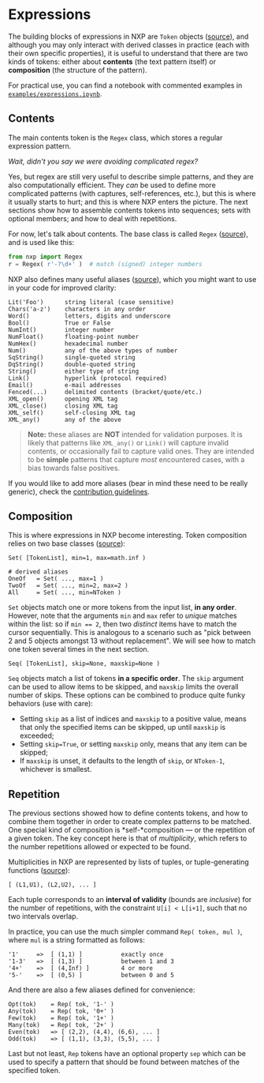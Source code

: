
# Expressions

The building blocks of expressions in NXP are `Token` objects ([source](https://github.com/jhadida/nxp/blob/master/src/nxp/expr/base.py)), and although you may only interact with derived classes in practice (each with their own specific properties), it is useful to understand that there are two kinds of tokens: either about **contents** (the text pattern itself) or **composition** (the structure of the pattern).

For practical use, you can find a notebook with commented examples in [`examples/expressions.ipynb`](https://github.com/jhadida/nxp/blob/master/examples/expressions.ipynb).

## Contents

The main contents token is the `Regex` class, which stores a regular expression pattern. 

_Wait, didn't you say we were avoiding complicated regex?_

Yes, but regex are still very useful to describe simple patterns, and they are also computationally efficient. 
They _can_ be used to define more complicated patterns (with captures, self-references, etc.), but this is where it usually starts to hurt; and this is where NXP enters the picture. 
The next sections show how to assemble contents tokens into sequences; sets with optional members; and how to deal with repetitions. 

For now, let's talk about contents. 
The base class is called `Regex` ([source](https://github.com/jhadida/nxp/blob/master/src/nxp/expr/content.py)), and is used like this:
```py
from nxp import Regex
r = Regex( r'-?\d+' )  # match (signed) integer numbers
```

NXP also defines many useful aliases ([source](https://github.com/jhadida/nxp/blob/master/src/nxp/expr/alias.py)), which you might want to use in your code for improved clarity:
```
Lit('Foo')      string literal (case sensitive)
Chars('a-z')    characters in any order
Word()          letters, digits and underscore
Bool()          True or False
NumInt()        integer number
NumFloat()      floating-point number
NumHex()        hexadecimal number
Num()           any of the above types of number
SqString()      single-quoted string
DqString()      double-quoted string
String()        either type of string
Link()          hyperlink (protocol required)
Email()         e-mail addresses
Fenced(...)     delimited contents (bracket/quote/etc.)
XML_open()      opening XML tag
XML_close()     closing XML tag
XML_self()      self-closing XML tag
XML_any()       any of the above
```

> **Note:** these aliases are **NOT** intended for validation purposes.
> It is likely that patterns like `XML_any()` or `Link()` will capture invalid contents, or occasionally fail to capture valid ones. They are intended to be **simple** patterns that capture _most_ encountered cases, with a bias towards false positives.

If you would like to add more aliases (bear in mind these need to be really generic), check the [contribution guidelines](dev/contrib).

## Composition

<!-- If you don't like it, just know that you can keep using regular expressions for parsing. -->

This is where expressions in NXP become interesting. Token composition relies on two base classes ([source](https://github.com/jhadida/nxp/blob/master/src/nxp/expr/compose.py)): 

```
Set( [TokenList], min=1, max=math.inf )

# derived aliases
OneOf   = Set( ..., max=1 )
TwoOf   = Set( ..., min=2, max=2 )
All     = Set( ..., min=NToken )
```

`Set` objects match one or more tokens from the input list, **in any order**. 
However, note that the arguments `min` and `max` refer to _unique_ matches within the list: so if `min == 2`, then two _distinct_ items have to match the cursor sequentially. This is analogous to a scenario such as "pick between 2 and 5 objects amongst 13 without replacement".
We will see how to match one token several times in the next section.

```
Seq( [TokenList], skip=None, maxskip=None )
```

`Seq` objects match a list of tokens **in a specific order**.
The `skip` argument can be used to allow items to be skipped, and `maxskip` limits the overall number of skips. These options can be combined to produce quite funky behaviors (use with care):

- Setting `skip` as a list of indices and `maxskip` to a positive value, means that only the specified items can be skipped, up until `maxskip` is exceeded;
- Setting `skip=True`, or setting `maxskip` only, means that any item can be skipped;
- If `maxskip` is unset, it defaults to the length of `skip`, or `NToken-1`, whichever is smallest.

## Repetition

The previous sections showed how to define contents tokens, and how to combine them together in order to create complex patterns to be matched. 
One special kind of composition is *self-*composition — or the repetition of a given token. The key concept here is that of _multiplicity_, which refers to the number repetitions allowed or expected to be found.

Multiplicities in NXP are represented by lists of tuples, or tuple-generating functions ([source](https://github.com/jhadida/nxp/blob/master/src/nxp/expr/repeat.py)):
```
[ (L1,U1), (L2,U2), ... ]
```
Each tuple corresponds to an **interval of validity** (bounds are _inclusive_) for the number of repetitions, with the constraint `U[i] < L[i+1]`, such that no two intervals overlap.

In practice, you can use the much simpler command `Rep( token, mul )`, where `mul` is a string formatted as follows:
```
'1'     =>  [ (1,1) ]           exactly once
'1-3'   =>  [ (1,3) ]           between 1 and 3
'4+'    =>  [ (4,Inf) ]         4 or more
'5-'    =>  [ (0,5) ]           between 0 and 5
```

And there are also a few aliases defined for convenience:
```
Opt(tok)    = Rep( tok, '1-' )
Any(tok)    = Rep( tok, '0+' )
Few(tok)    = Rep( tok, '1+' )
Many(tok)   = Rep( tok, '2+' )
Even(tok)   => [ (2,2), (4,4), (6,6), ... ]
Odd(tok)    => [ (1,1), (3,3), (5,5), ... ]
```

Last but not least, `Rep` tokens have an optional property `sep` which can be used to specify a pattern that should be found between matches of the specified token.
